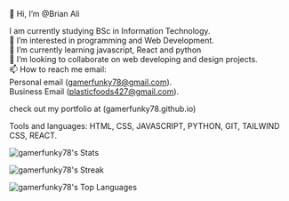 👋 Hi, I’m @Brian Ali

I am currently studying BSc in Information Technology.                                                                        
👀 I’m interested in programming and Web Development.                                                                          
🌱 I’m currently learning   javascript, React and python                                                                                       
💞️ I’m looking to collaborate on web developing and design projects.   
📫 How to reach me  email:                                                                      
                          Personal email (gamerfunky78@gmail.com).                                                          
                           Business Email  (plasticfoods427@gmail.com).    
                             
check out my portfolio at                                  (gamerfunky78.github.io)

<!---
gamerfunky78/gamerfunky78 is a ✨ special ✨ repository because its `README.md` (this file) appears on your GitHub profile.
You can click the Preview link to take a look at your changes.
--->

Tools and languages: HTML, CSS, JAVASCRIPT, PYTHON, GIT, TAILWIND CSS, REACT.


![gamerfunky78's Stats](https://github-readme-stats.vercel.app/api?username=gamerfunky78&theme=merko&show_icons=true&hide_border=true&count_private=true)

![gamerfunky78's Streak](https://github-readme-streak-stats.herokuapp.com/?user=gamerfunky78&theme=merko&hide_border=true)

![gamerfunky78's Top Languages](https://github-readme-stats.vercel.app/api/top-langs/?username=gamerfunky78&theme=merko&show_icons=true&hide_border=true&layout=compact)
